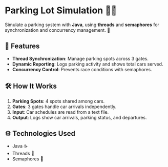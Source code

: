 # Parking Lot Simulation  🚗🚗

Simulate a parking system with **Java**, using **threads** and **semaphores** for synchronization and concurrency management. 🚦  

## 🚀 Features  
-  **Thread Synchronization**: Manage parking spots across 3 gates.   
- **Dynamic Reporting**: Logs parking activity and shows total cars served.  
- **Concurrency Control**: Prevents race conditions with semaphores.  

## 🛠️ How It Works  
1. **Parking Spots**: 4 spots shared among cars.  
2. **Gates**: 3 gates handle car arrivals independently.  
3. **Input**: Car schedules are read from a text file.  
4. **Output**: Logs show car arrivals, parking status, and departures.  

## ⚙️ Technologies Used 
- Java ☕  
- Threads 🧵  
- Semaphores 🚦

